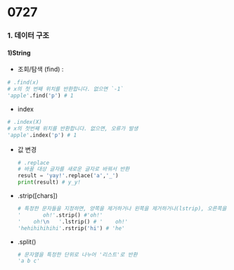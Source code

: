 # 0727 



### 1. 데이터 구조

#### 1)String

-  조회/탐색 (find) : 

  ```python
  # .find(x)
  # x의 첫 번째 위치를 반환합니다. 없으면 `-1`
  'apple'.find('p') # 1
  
  ```

-  index

  ```python
  # .index(X)
  # x의 첫번째 위치를 반환합니다. 없으면, 오류가 발생
  'apple'.index('p') # 1
  ```

- 값 변경

  ```python
  # .replace
  # 바꿀 대상 글자를 새로운 글자로 바꿔서 반환
  result = 'yay!'.replace('a','_')
  print(result) # y_y!
  ```

- .strip([chars])

  ```python
  # 특정한 문자들을 지정하면, 양쪽을 제거하거나 왼쪽을 제거하거나(lstrip), 오른쪽을 제거합니다(rstrip). 지정하지 않으면 공백을 제거합니다.
  '       oh!'.strip() #'oh!'
  '    oh!\n   '.lstrip() # '    oh!'
  'hehihihihihi'.rstrip('hi') # 'he'
  ```

- .split()

  ```python
  # 문자열을 특정한 단위로 나누어 '리스트'로 반환
  'a b c'
  ```

  

